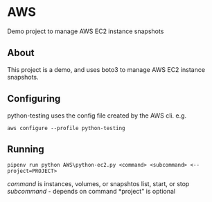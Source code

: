 # AWS
Demo project to manage AWS EC2 instance snapshots

## About

This project is a demo, and uses boto3 to manage AWS EC2 instance snapshots.

## Configuring

python-testing uses the config file created by the AWS cli. e.g.

`aws configure --profile python-testing`

## Running

`pipenv run python AWS\python-ec2.py <command> <subcommand>
 <--project=PROJECT>`

*command* is instances, volumes, or snapshtos list, start, or stop
*subcommand* - depends on command
*project" is optional

